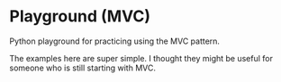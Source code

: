 # Playground (MVC)

Python playground for practicing using the MVC pattern.

The examples here are super simple. I thought they might be useful for someone who is still starting with MVC.
